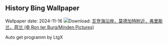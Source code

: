 ## History Bing Wallpaper
Wallpaper date: 2024-11-16
![](https://www.bing.com/th?id=OHR.FrieslandNetherlands_ZH-CN5952456898_UHD.jpg&w=1000)Download: [瓦登海沿岸，莫德加特附近，弗里斯兰，荷兰 (© Ron ter Burg/Minden Pictures)](https://www.bing.com/th?id=OHR.FrieslandNetherlands_ZH-CN5952456898_UHD.jpg)

Auto get programm by LtgX
